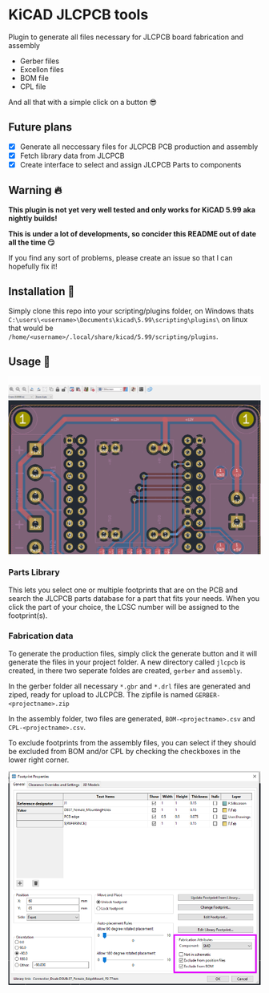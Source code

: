 # KiCAD JLCPCB tools

Plugin to generate all files necessary for JLCPCB board fabrication and assembly

 - Gerber files
 - Excellon files
 - BOM file
 - CPL file

And all that with a simple click on a button 😎

## Future plans

- [x] Generate all neccessary files for JLCPCB PCB production and assembly
- [x] Fetch library data from JLCPCB
- [x] Create interface to select and assign JLCPCB Parts to components

## Warning 🔥

**This plugin is not yet very well tested and only works for KiCAD 5.99 aka nightly builds!**

**This is under a lot of developments, so concider this README out of date all the time 😏**

If you find any sort of problems, please create an issue so that I can hopefully fix it!

## Installation 💾

Simply clone this repo into your scripting/plugins folder, on Windows thats `C:\users\<username>\Documents\kicad\5.99\scripting\plugins\` on linux that would be `/home/<username>/.local/share/kicad/5.99/scripting/plugins`.

## Usage 🥳

![KiCAD JLCPCB example](https://raw.githubusercontent.com/Bouni/kicad-jlcpcb-tools/main/images/showcase.gif)

### Parts Library
This lets you select one or multiple footprints that are on the PCB and search the JLCPCB parts database for a part that fits your needs.
When you click the part of your choice, the LCSC number will be assigned to the footprint(s).

### Fabrication data
To generate the production files, simply click the generate button and it will generate the files in your project folder.
A new directory called `jlcpcb` is created, in there two seperate foldes are created, `gerber` and `assembly`.

In the gerber folder all necessary `*.gbr` and `*.drl` files are generated and ziped, ready for upload to JLCPCB.
The zipfile is named `GERBER-<projectname>.zip`

In the assembly folder, two files are generated, `BOM-<projectname>.csv` and `CPL-<projectname>.csv`.

To exclude footprints from the assembly files, you can select if they should be excluded from BOM and/or CPL by checking the checkboxes in the lower right corner.

![KiCAD exclude from BOM or CPL](https://raw.githubusercontent.com/Bouni/kicad-jlcpcb-tools/main/images/exclude.png)
